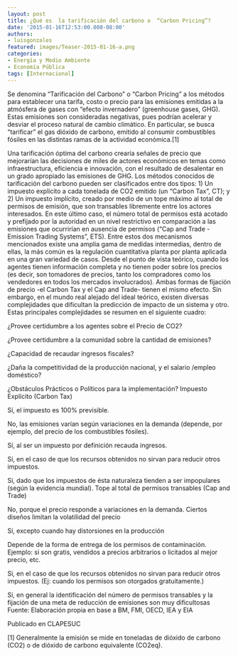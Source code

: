 ```yaml
---
layout: post
title: ¿Qué es  la tarificación del carbono o  “Carbon Pricing”?
date: '2015-01-16T12:53:00.000-08:00'
authors:
- luisgonzales
featured: images/Teaser-2015-01-16-a.png
categories:
- Energía y Medio Ambiente
- Economía Pública 
tags: [Internacional]
---
```


Se denomina “Tarificación del Carbono” o “Carbon Pricing” a los métodos para establecer una tarifa, costo o precio para las emisiones emitidas a la atmósfera de gases con “efecto invernadero” (greenhouse gases, GHG). Estas emisiones son consideradas negativas, pues podrían acelerar y desviar el proceso natural de cambio climático. En particular, se busca “tarificar” el gas dióxido de carbono, emitido al consumir combustibles fósiles en las distintas ramas de la actividad económica.[1]

Una tarificación óptima del carbono crearía señales de precio que mejorarían las decisiones de miles de actores económicos en temas como infraestructura, eficiencia e innovación, con el resultado de desalentar en un grado apropiado las emisiones de GHG. Los métodos conocidos de tarificación del carbono pueden ser clasificados entre dos tipos: 1) Un impuesto explícito a cada tonelada de  CO2 emitido (un  “Carbon Tax”, CT); y  2) Un impuesto implícito, creado por medio de un tope máximo al total de permisos de emisión, que son transables libremente entre los actores interesados. En este último caso, el número total de permisos está acotado y prefijado por la autoridad en un nivel restrictivo en comparación a las emisiones que ocurrirían en ausencia de permisos (“Cap and Trade - Emission Trading Systems”, ETS). Entre estos dos mecanismos mencionados existe una amplia gama de medidas intermedias, dentro de ellas, la más común es la regulación cuantitativa planta por planta aplicada en una gran variedad de casos.
Desde el punto de vista teórico, cuando los agentes tienen información completa y no tienen poder sobre los precios (es decir, son tomadores de precios, tanto los compradores como los vendedores en todos los mercados involucrados). Ambas formas de fijación de precio -el Carbon Tax y  el Cap and Trade- tienen el mismo efecto.
Sin embargo, en el mundo real alejado del ideal teórico, existen diversas complejidades que dificultan la predicción de impacto de un sistema y otro. Estas principales complejidades se resumen en el siguiente cuadro:

¿Provee certidumbre a los agentes sobre el Precio de CO2?

¿Provee certidumbre a la comunidad sobre la cantidad de emisiones?

¿Capacidad de recaudar ingresos fiscales?

¿Daña la competitividad de la producción nacional, y el salario /empleo doméstico?

¿Obstáculos Prácticos o Políticos para la implementación?
Impuesto Explícito (Carbon Tax)

Sí, el impuesto es 100% previsible.

No, las emisiones varían según variaciones en la demanda (depende, por ejemplo, del precio de los combustibles fósiles).

Sí, al ser un impuesto por definición recauda ingresos.

Sí, en el caso de que los recursos obtenidos no sirvan para reducir otros impuestos.

Sí, dado que los impuestos de ésta naturaleza tienden a ser impopulares (según la evidencia mundial).
Tope al total de permisos transables
(Cap and Trade)

No, porque el precio responde a variaciones en la demanda. Ciertos diseños limitan la volatilidad del precio

Sí, excepto cuando hay distorsiones en la producción

Depende de la forma de entrega de los permisos de contaminación. Ejemplo: si son  gratis, vendidos a precios arbitrarios o licitados al mejor precio, etc.

Si, en el caso de que los recursos obtenidos no sirvan para reducir otros impuestos. (Ej: cuando los permisos son otorgados gratuitamente.)

Si, en general la identificación del número de permisos transables y la fijación de una meta de reducción de emisiones son muy dificultosas
        Fuente: Elaboración propia en base a BM, FMI, OECD, IEA y EIA     


Publicado en CLAPESUC


[1] Generalmente la emisión se mide en toneladas de dióxido de carbono (CO2) o de dióxido de carbono equivalente (CO2eq).
